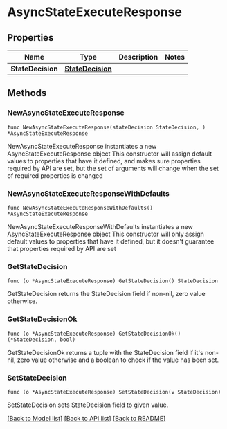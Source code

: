 # AsyncStateExecuteResponse

## Properties

Name | Type | Description | Notes
------------ | ------------- | ------------- | -------------
**StateDecision** | [**StateDecision**](StateDecision.md) |  | 

## Methods

### NewAsyncStateExecuteResponse

`func NewAsyncStateExecuteResponse(stateDecision StateDecision, ) *AsyncStateExecuteResponse`

NewAsyncStateExecuteResponse instantiates a new AsyncStateExecuteResponse object
This constructor will assign default values to properties that have it defined,
and makes sure properties required by API are set, but the set of arguments
will change when the set of required properties is changed

### NewAsyncStateExecuteResponseWithDefaults

`func NewAsyncStateExecuteResponseWithDefaults() *AsyncStateExecuteResponse`

NewAsyncStateExecuteResponseWithDefaults instantiates a new AsyncStateExecuteResponse object
This constructor will only assign default values to properties that have it defined,
but it doesn't guarantee that properties required by API are set

### GetStateDecision

`func (o *AsyncStateExecuteResponse) GetStateDecision() StateDecision`

GetStateDecision returns the StateDecision field if non-nil, zero value otherwise.

### GetStateDecisionOk

`func (o *AsyncStateExecuteResponse) GetStateDecisionOk() (*StateDecision, bool)`

GetStateDecisionOk returns a tuple with the StateDecision field if it's non-nil, zero value otherwise
and a boolean to check if the value has been set.

### SetStateDecision

`func (o *AsyncStateExecuteResponse) SetStateDecision(v StateDecision)`

SetStateDecision sets StateDecision field to given value.



[[Back to Model list]](../README.md#documentation-for-models) [[Back to API list]](../README.md#documentation-for-api-endpoints) [[Back to README]](../README.md)


